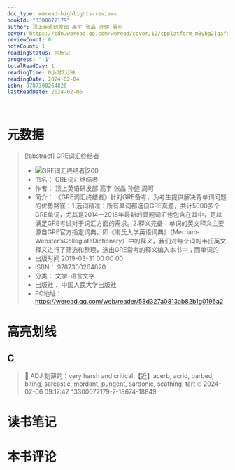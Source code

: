 ```yaml
---
doc_type: weread-highlights-reviews
bookId: "3300072179"
author: 顶上英语研发部 高宇 张晶 孙健 周可
cover: https://cdn.weread.qq.com/weread/cover/12/cpplatform_m8ybg2jqafqsjjs6jiqd2i/t7_cpplatform_m8ybg2jqafqsjjs6jiqd2i1695695755.jpg
reviewCount: 0
noteCount: 1
readingStatus: 未标记
progress: "-1"
totalReadDay: 1
readingTime: 0小时2分钟
readingDate: 2024-02-04
isbn: 9787300264820
lastReadDate: 2024-02-06

---
```

# 元数据
> [!abstract] GRE词汇终结者
> - ![ GRE词汇终结者|200](https://cdn.weread.qq.com/weread/cover/12/cpplatform_m8ybg2jqafqsjjs6jiqd2i/t7_cpplatform_m8ybg2jqafqsjjs6jiqd2i1695695755.jpg)
> - 书名： GRE词汇终结者
> - 作者： 顶上英语研发部 高宇 张晶 孙健 周可
> - 简介： 《GRE词汇终结者》针对GRE备考，为考生提供解决背单词问题的优势路径：1.选词精准：所有单词都选自GRE真题，共计5000多个GRE单词，尤其是2014—2018年最新的真题词汇也包含在其中，足以满足GRE考试对于词汇方面的需求。2.释义完备：单词的英文释义主要源自GRE官方指定词典，即《韦氏大学英语词典》（Merriam-Webster’sCollegiateDictionary）中的释义，我们对每个词的韦氏英文释义进行了筛选和整理，选出GRE常考的释义编入本书中；而单词的
> - 出版时间 2019-03-31 00:00:00
> - ISBN： 9787300264820
> - 分类： 文学-语言文字
> - 出版社： 中国人民大学出版社
> - PC地址：https://weread.qq.com/web/reader/58d327a0813ab82b1g0196a2

# 高亮划线

## C

> 📌 ADJ 刻薄的：very harsh and critical
【近】acerb, acrid, barbed, biting, sarcastic, mordant, pungent, sardonic, scathing, tart 
> ⏱ 2024-02-06 09:17:42 ^3300072179-7-18674-18849

# 读书笔记

# 本书评论
